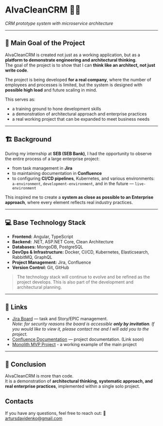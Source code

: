 # AlvaCleanCRM 🏢✨
*CRM prototype system with microservice architecture*

---

## 🎯 Main Goal of the Project
AlvaCleanCRM is created not just as a working application, but as a **platform to demonstrate engineering and architectural thinking**.  
The goal of the project is to show that I can **think like an architect, not just write code**.  

The project is being developed **for a real company**, where the number of employees and processes is limited, but the system is designed with **possible high load** and future scaling in mind.  

This serves as:  
- a training ground to hone development skills 
- a demonstration of architectural approach and enterprise practices
- a real working project that can be expanded to meet business needs  

---

## 🏗 Background
During my internship at **SEB (SEB Bank)**, I had the opportunity to observe the entire process of a large enterprise project:  
- from task management in **Jira**  
- to maintaining documentation in **Confluence**  
- to configuring **CI/CD pipelines**, Kubernetes, and various environments: `a-environment`, `development-environment`, and in the future — `live-environment`

This inspired me to create a **system as close as possible to an Enterprise approach**, where every element reflects real industry practices.

---

## 💻 Base Technology Stack
- **Frontend:** Angular, TypeScript  
- **Backend:** .NET, ASP.NET Core, Clean Architecture  
- **Databases:** MongoDB, PostgreSQL  
- **DevOps & Infrastructure:** Docker, CI/CD, Kubernetes, Elasticsearch, RabbitMQ, GraphQL 
- **Project Management:** Jira, Confluence  
- **Version Control:** Git, GitHub  

> The technology stack will continue to evolve and be refined as the project develops. This is also part of the development and architectural planning.

---

## 🔗 Links
- [Jira Board](https://alvaclean.atlassian.net/jira/software/projects/ALC/boards/1?atlOrigin=eyJpIjoiODQzZWZjYjBkNDg1NDIyY2FlZmMyMDIzYTMxZmM5YTIiLCJwIjoiaiJ9) — task and Story/EPIC management.  
_Note: for security reasons the board is accessible **only by invitation**. If you would like to view it, please contact me and I will add you to the project._  
- [Confluence Documentation]() — project documentation. (Link soon)
- [Monolith MVP Project](https://github.com/ArturDavidenko/CRMAlvaClean) - a working example of the main project

---

## 📝 Conclusion
AlvaCleanCRM is more than code.  
It is a demonstration of **architectural thinking, systematic approach, and real enterprise practices**, implemented within a single solo project.

## Contacts
If you have any questions, feel free to reach out:
📧 artursdavidenko@gmail.com
